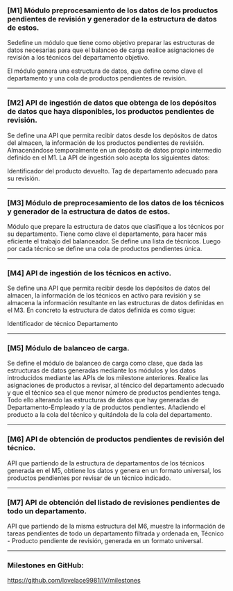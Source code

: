 ### [M1] Módulo preprocesamiento de los datos de los productos pendientes de revisión y generador de la estructura de datos de estos.

Sedefine un módulo que tiene como objetivo preparar las estructuras de datos necesarias para que el balanceo de carga realice asignaciones de revisión a los técnicos del departamento objetivo. 

El módulo genera una estructura de datos, que define como clave el departamento y una cola de productos pendientes de revisión.

---

### [M2] API de ingestión de datos que obtenga de los depósitos de datos que haya disponibles, los productos pendientes de revisión.

Se define una API que permita recibir datos desde los depósitos de datos del almacen, la información de los productos pendientes de revisión. Almacenándose temporalmente en un depósito de datos propio intermedio definido en el M1. La API de ingestión solo acepta los siguientes datos:

Identificador del producto devuelto.
Tag de departamento adecuado para su revisión.

---

### [M3] Módulo de preprocesamiento de los datos de los técnicos y generador de la estructura de datos de estos.

Módulo que prepare la estructura de datos que clasifique a los técnicos por su departamento. Tiene como clave el departamento, para hacer más eficiente el trabajo del balanceador. Se define una lista de técnicos. Luego por cada técnico se define una cola de productos pendientes única.

---

### [M4] API de ingestión de los técnicos en activo.

Se define una API que permita recibir desde los depósitos de datos del almacen, la información de los técnicos en activo para revisión y se almacena la información resultante en las estructuras de datos definidas en el M3. En concreto la estructura de datos definida es como sigue:

Identificador de técnico
Departamento

---

### [M5] Módulo de balanceo de carga.

Se define el módulo de balanceo de carga como clase, que dada las estructuras de datos generadas mediante los módulos y los datos introducidos mediante las APIs de los milestone anteriores. Realice las asignaciones de productos a revisar, al téncico del departamento adecuado y que el técnico sea el que menor número de productos pendientes tenga. Todo ello alterando las estructuras de datos que hay generadas de Departamento-Empleado y la de productos pendientes. Añadiendo el producto a la cola del técnico y quitándola de la cola del departamento.

---

### [M6] API de obtención de productos pendientes de revisión del técnico.

API que partiendo de la estructura de departamentos de los técnicos generada en el M5, obtiene los datos y genera en un formato universal, los productos pendientes por revisar de un técnico indicado.

---

### [M7] API de obtención del listado de revisiones pendientes de todo un departamento.

API que partiendo de la misma estructura del M6, muestre la información de tareas pendientes de todo un departamento filtrada y ordenada en, Técnico - Producto pendiente de revisión, generada en un formato universal.

---

### Milestones en GitHub: 

https://github.com/lovelace9981/IV/milestones
